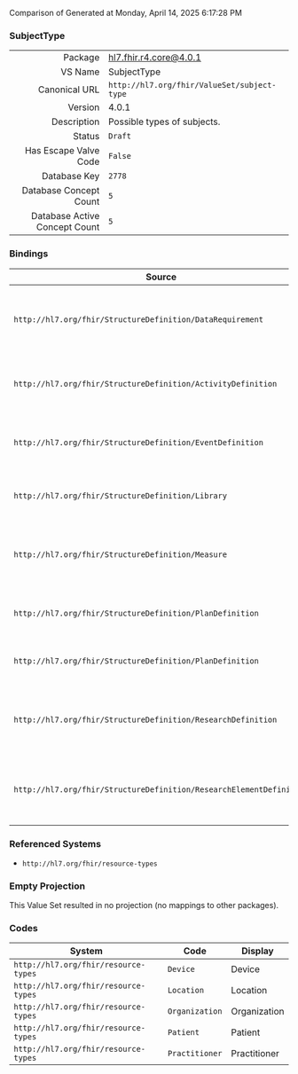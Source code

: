 Comparison of 
Generated at Monday, April 14, 2025 6:17:28 PM

### SubjectType

|      |     |
| ---: | --- |
| Package | hl7.fhir.r4.core@4.0.1 |
| VS Name | SubjectType |
| Canonical URL | `http://hl7.org/fhir/ValueSet/subject-type` |
| Version | 4.0.1 |
| Description | Possible types of subjects. |
| Status | `Draft` |
| Has Escape Valve Code | `False` |
| Database Key | `2778` |
| Database Concept Count | `5` |
| Database Active Concept Count | `5` |
### Bindings

| Source | Element | Binding | Strength | Element Short |
| ------ | ------- | ------- | -------- | ------------- |
| `http://hl7.org/fhir/StructureDefinition/DataRequirement` | `DataRequirement.subject[x]` | `http://hl7.org/fhir/ValueSet/subject-type` | `Extensible` | E.g. Patient, Practitioner, RelatedPerson, Organization, Location, Device |
| `http://hl7.org/fhir/StructureDefinition/ActivityDefinition` | `ActivityDefinition.subject[x]` | `http://hl7.org/fhir/ValueSet/subject-type` | `Extensible` | Type of individual the activity definition is intended for |
| `http://hl7.org/fhir/StructureDefinition/EventDefinition` | `EventDefinition.subject[x]` | `http://hl7.org/fhir/ValueSet/subject-type` | `Extensible` | Type of individual the event definition is focused on |
| `http://hl7.org/fhir/StructureDefinition/Library` | `Library.subject[x]` | `http://hl7.org/fhir/ValueSet/subject-type` | `Extensible` | Type of individual the library content is focused on |
| `http://hl7.org/fhir/StructureDefinition/Measure` | `Measure.subject[x]` | `http://hl7.org/fhir/ValueSet/subject-type` | `Extensible` | E.g. Patient, Practitioner, RelatedPerson, Organization, Location, Device |
| `http://hl7.org/fhir/StructureDefinition/PlanDefinition` | `PlanDefinition.subject[x]` | `http://hl7.org/fhir/ValueSet/subject-type` | `Extensible` | Type of individual the plan definition is focused on |
| `http://hl7.org/fhir/StructureDefinition/PlanDefinition` | `PlanDefinition.action.subject[x]` | `http://hl7.org/fhir/ValueSet/subject-type` | `Extensible` | Type of individual the action is focused on |
| `http://hl7.org/fhir/StructureDefinition/ResearchDefinition` | `ResearchDefinition.subject[x]` | `http://hl7.org/fhir/ValueSet/subject-type` | `Extensible` | E.g. Patient, Practitioner, RelatedPerson, Organization, Location, Device |
| `http://hl7.org/fhir/StructureDefinition/ResearchElementDefinition` | `ResearchElementDefinition.subject[x]` | `http://hl7.org/fhir/ValueSet/subject-type` | `Extensible` | E.g. Patient, Practitioner, RelatedPerson, Organization, Location, Device |

### Referenced Systems

* `http://hl7.org/fhir/resource-types`
### Empty Projection

This Value Set resulted in no projection (no mappings to other packages).

### Codes

| System | Code | Display |
| ------ | ---- | ------- |
| `http://hl7.org/fhir/resource-types` | `Device` | Device |
| `http://hl7.org/fhir/resource-types` | `Location` | Location |
| `http://hl7.org/fhir/resource-types` | `Organization` | Organization |
| `http://hl7.org/fhir/resource-types` | `Patient` | Patient |
| `http://hl7.org/fhir/resource-types` | `Practitioner` | Practitioner |
